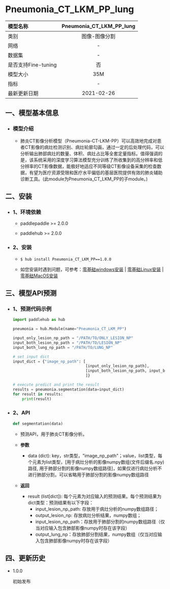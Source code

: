 
# Pneumonia_CT_LKM_PP_lung

|模型名称|Pneumonia_CT_LKM_PP_lung|
| :--- | :---: | 
|类别|图像-图像分割|
|网络|-|
|数据集|-|
|是否支持Fine-tuning|否|
|模型大小|35M|
|指标|-|
|最新更新日期|2021-02-26|


## 一、模型基本信息


- ### 模型介绍

    - 肺炎CT影像分析模型（Pneumonia-CT-LKM-PP）可以高效地完成对患者CT影像的病灶检测识别、病灶轮廓勾画，通过一定的后处理代码，可以分析输出肺部病灶的数量、体积、病灶占比等全套定量指标。值得强调的是，该系统采用的深度学习算法模型充分训练了所收集到的高分辨率和低分辨率的CT影像数据，能极好地适应不同等级CT影像设备采集的检查数据，有望为医疗资源受限和医疗水平偏低的基层医院提供有效的肺炎辅助诊断工具。(此module为Pneumonia_CT_LKM_PP的子module。)

## 二、安装

- ### 1、环境依赖

    - paddlepaddle >= 2.0.0

    - paddlehub >= 2.0.0

- ### 2、安装

    - ```shell
      $ hub install Pneumonia_CT_LKM_PP==1.0.0
      ```
      
    -  如您安装时遇到问题，可参考：[零基础windows安装](../../../../docs/docs_ch/get_start/windows_quickstart.md)
      | [零基础Linux安装](../../../../docs/docs_ch/get_start/linux_quickstart.md) | [零基础MacOS安装](../../../../docs/docs_ch/get_start/mac_quickstart.md)

## 三、模型API预测

- ### 1、预测代码示例

    ```python
    import paddlehub as hub

    pneumonia = hub.Module(name="Pneumonia_CT_LKM_PP")

    input_only_lesion_np_path = "/PATH/TO/ONLY_LESION_NP"
    input_both_lesion_np_path = "/PATH/TO/LESION_NP"
    input_both_lung_np_path = "/PATH/TO/LUNG_NP"

    # set input dict
    input_dict = {"image_np_path": [
                                    [input_only_lesion_np_path],
                                    [input_both_lesion_np_path, input_both_lung_np_path],
                                    ]}

    # execute predict and print the result
    results = pneumonia.segmentation(data=input_dict)
    for result in results:
        print(result)

    ```
   

- ### 2、API

    ```python
    def segmentation(data)
    ```

    - 预测API，用于肺炎CT影像分析。

    - **参数**

        * data (dict): key，str类型，"image_np_path"；value，list类型，每个元素为list类型，[用于病灶分析的影像numpy数组(文件后缀名.npy)路径, 用于肺部分割的影像numpy数组路径]，如果仅进行病灶分析不进行肺部分割，可以省略用于肺部分割的影像numpy数组路径
       

    - **返回**

        * result  (list\[dict\]): 每个元素为对应输入的预测结果。每个预测结果为dict类型：预测结果有以下字段：
            * input_lesion_np_path: 存放用于病灶分析的numpy数组路径；
            * output_lesion_np: 存放病灶分析结果，numpy数组；
            * input_lesion_np_path：存放用于肺部分割的numpy数组路径（仅当对应输入包含肺部影像numpy时存在该字段）
            * output_lung_np：存放肺部分割结果，numpy数组（仅当对应输入包含肺部影像numpy时存在该字段）


## 四、更新历史

* 1.0.0

    初始发布

